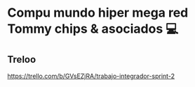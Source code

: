 # Compu mundo hiper mega red Tommy chips & asociados 💻

## Treloo 
https://trello.com/b/GVsEZjRA/trabajo-integrador-sprint-2
